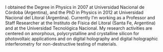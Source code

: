 I obtained the Degree in Physics in 2007 at Universidad Nacional de Córdoba (Argentina), and the PhD in Physics in 2012 at Universidad Nacional del Litoral (Argentina). Currently I'm working as a Professor and Staff Researcher at the Instituto de Física del Litoral (Santa Fe, Argentina) and at the Universidad Tecnológica Nacional. My research activities are centered on amorphous, polycrystalline and crystalline silicon for photovoltaic applications and on digital holography and digital holographic interferometry for non-destructive testing of materials.

